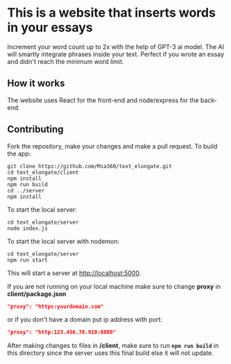 # This is a website that inserts words in your essays
Increment your word count up to 2x with the help of GPT-3 ai model. The AI will smartly integrate phrases inside your text. Perfect if you wrote an essay and didn't reach the minimum word limit.
## How it works
The website uses React for the front-end and node/express for the back-end.
## Contributing
Fork the repository, make your changes and make a pull request.
To build the app:
```shell
git clone https://github.com/Msa360/text_elongate.git
cd text_elongate/client
npm install
npm run build
cd ../server
npm install
```
To start the local server:
```shell
cd text_elongate/server
node index.js
```
To start the local server with nodemon:
```shell
cd text_elongate/server
npm run start
```
This will start a server at <http://localhost:5000>.

If you are not running on your local machine make sure to change **proxy** in **client/package.json**
```json
"proxy": "https:yourdomain.com"
```
or if you don't have a domain put ip address with port:
```json
"proxy": "http:123.456.78.910:8080"
```

After making changes to files in **/client**, make sure to run **`npm run build`** in this directory since the server uses this final build else it will not update.